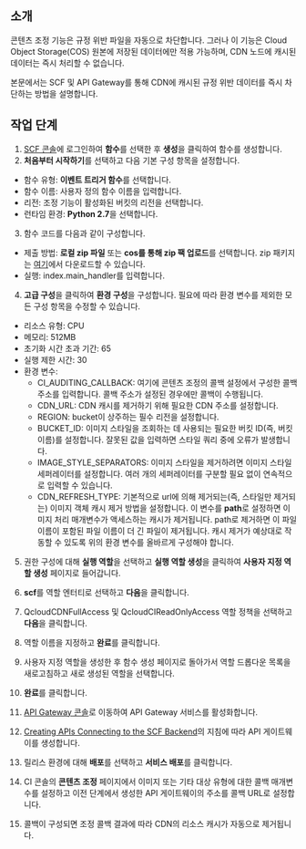 ## 소개

콘텐츠 조정 기능은 규정 위반 파일을 자동으로 차단합니다. 그러나 이 기능은 Cloud Object Storage(COS) 원본에 저장된 데이터에만 적용 가능하며, CDN 노드에 캐시된 데이터는 즉시 처리할 수 없습니다.

본문에서는 SCF 및 API Gateway를 통해 CDN에 캐시된 규정 위반 데이터를 즉시 차단하는 방법을 설명합니다.

## 작업 단계

1. [SCF 콘솔](https://console.cloud.tencent.com/scf/list)에 로그인하여 **함수**를 선택한 후 **생성**을 클릭하여 함수를 생성합니다.
2. **처음부터 시작하기**를 선택하고 다음 기본 구성 항목을 설정합니다.

 - 함수 유형: **이벤트 트리거 함수**를 선택합니다.
 - 함수 이름: 사용자 정의 함수 이름을 입력합니다.
 - 리전: 조정 기능이 활성화된 버킷의 리전을 선택합니다.
 - 런타임 환경: **Python 2.7**을 선택합니다.
3. 함수 코드를 다음과 같이 구성합니다.
 - 제출 방법: **로컬 zip 파일** 또는 **cos를 통해 zip 팩 업로드**를 선택합니다. zip 패키지는 [여기](https://cos5.cloud.tencent.com/cosbrowser/code/scf/cos_audit_cdn_refresh.zip)에서 다운로드할 수 있습니다.
 - 실행: index.main_handler를 입력합니다.
4. **고급 구성**을 클릭하여 **환경 구성**을 구성합니다. 필요에 따라 환경 변수를 제외한 모든 구성 항목을 수정할 수 있습니다.
 - 리소스 유형: CPU
 - 메모리: 512MB
 - 초기화 시간 초과 기간: 65
 - 실행 제한 시간: 30
 - 환경 변수:
    - CI_AUDITING_CALLBACK: 여기에 콘텐츠 조정의 콜백 설정에서 구성한 콜백 주소를 입력합니다. 콜백 주소가 설정된 경우에만 콜백이 수행됩니다.
    - CDN_URL: CDN 캐시를 제거하기 위해 필요한 CDN 주소를 설정합니다.
    - REGION: bucket이 상주하는 필수 리전을 설정합니다.
    - BUCKET_ID: 이미지 스타일을 조회하는 데 사용되는 필요한 버킷 ID(즉, 버킷 이름)를 설정합니다. 잘못된 값을 입력하면 스타일 쿼리 중에 오류가 발생합니다.
    - IMAGE_STYLE_SEPARATORS: 이미지 스타일을 제거하려면 이미지 스타일 세퍼레이터를 설정합니다. 여러 개의 세퍼레이터를 구분할 필요 없이 연속적으로 입력할 수 있습니다.
    - CDN_REFRESH_TYPE: 기본적으로 url에 의해 제거되는(즉, 스타일만 제거되는) 이미지 객체 캐시 제거 방법을 설정합니다. 이 변수를 **path**로 설정하면 이미지 처리 매개변수가 액세스하는 캐시가 제거됩니다. path로 제거하면 이 파일 이름이 포함된 파일 이름이 더 긴 파일이 제거됩니다.
캐시 제거가 예상대로 작동할 수 있도록 위의 환경 변수를 올바르게 구성해야 합니다.

5. 권한 구성에 대해 **실행 역할**을 선택하고 **실행 역할 생성**을 클릭하여 **사용자 지정 역할 생성** 페이지로 들어갑니다.
6. **scf**를 역할 엔터티로 선택하고 **다음**을 클릭합니다.

7. QcloudCDNFullAccess 및 QcloudCIReadOnlyAccess 역할 정책을 선택하고 **다음**을 클릭합니다.
8. 역할 이름을 지정하고 **완료**를 클릭합니다.
9. 사용자 지정 역할을 생성한 후 함수 생성 페이지로 돌아가서 역할 드롭다운 목록을 새로고침하고 새로 생성된 역할을 선택합니다.
10. **완료**를 클릭합니다.
11. [API Gateway 콘솔](https://console.cloud.tencent.com/apigateway/service)로 이동하여 API Gateway 서비스를 활성화합니다.
12. [Creating APIs Connecting to the SCF Backend](https://intl.cloud.tencent.com/document/product/628/39486)의 지침에 따라 API 게이트웨이를 생성합니다.
13. 릴리스 환경에 대해 **배포**를 선택하고 **서비스 배포**를 클릭합니다.
14. CI 콘솔의 **콘텐츠 조정** 페이지에서 이미지 또는 기타 대상 유형에 대한 콜백 매개변수를 설정하고 이전 단계에서 생성한 API 게이트웨이의 주소를 콜백 URL로 설정합니다.
15. 콜백이 구성되면 조정 콜백 결과에 따라 CDN의 리소스 캐시가 자동으로 제거됩니다.
